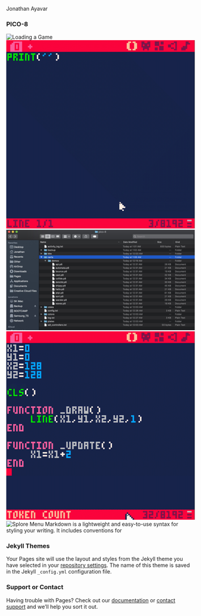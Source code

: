 Jonathan Ayavar

### PICO-8

![Loading a Game](https://github.com/Ayavar/Pico8/blob/gh-pages/images/LoadGame.gif?raw=true)
![Typing My Name](https://github.com/Ayavar/Pico8/blob/gh-pages/images/TypeName.gif?raw=true)
![PICO-8 folder](https://github.com/Ayavar/Pico8/blob/gh-pages/images/PICO-8%20folder.jpg?raw=true)
![Paste Game](https://github.com/Ayavar/Pico8/blob/gh-pages/images/PasteGame.gif?raw=true)
![Splore Menu](https://github.com/Ayavar/Pico8/blob/gh-pages/images/SploreMenu.gif?raw=true)
Markdown is a lightweight and easy-to-use syntax for styling your writing. It includes conventions for


### Jekyll Themes

Your Pages site will use the layout and styles from the Jekyll theme you have selected in your [repository settings](https://github.com/Ayavar/Pico8/settings). The name of this theme is saved in the Jekyll `_config.yml` configuration file.

### Support or Contact

Having trouble with Pages? Check out our [documentation](https://docs.github.com/categories/github-pages-basics/) or [contact support](https://github.com/contact) and we’ll help you sort it out.
